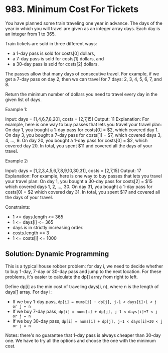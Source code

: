 # 983. Minimum Cost For Tickets
You have planned some train traveling one year in advance. The days of the year in which you will travel are given as an integer array days. Each day is an integer from 1 to 365.

Train tickets are sold in three different ways:

* a 1-day pass is sold for costs[0] dollars,
* a 7-day pass is sold for costs[1] dollars, and
* a 30-day pass is sold for costs[2] dollars.

The passes allow that many days of consecutive travel. For example, if we get a 7-day pass on day 2, then we can travel for 7 days: 2, 3, 4, 5, 6, 7, and 8.

Return the minimum number of dollars you need to travel every day in the given list of days.

Example 1:

Input: days = [1,4,6,7,8,20], costs = [2,7,15]
Output: 11
Explanation: For example, here is one way to buy passes that lets you travel your travel plan:
On day 1, you bought a 1-day pass for costs[0] = $2, which covered day 1.
On day 3, you bought a 7-day pass for costs[1] = $7, which covered days 3, 4, ..., 9.
On day 20, you bought a 1-day pass for costs[0] = $2, which covered day 20.
In total, you spent $11 and covered all the days of your travel.

Example 2:

Input: days = [1,2,3,4,5,6,7,8,9,10,30,31], costs = [2,7,15]
Output: 17
Explanation: For example, here is one way to buy passes that lets you travel your travel plan:
On day 1, you bought a 30-day pass for costs[2] = $15 which covered days 1, 2, ..., 30.
On day 31, you bought a 1-day pass for costs[0] = $2 which covered day 31.
In total, you spent $17 and covered all the days of your travel.

 

Constraints:

* 1 <= days.length <= 365
* 1 <= days[i] <= 365
* days is in strictly increasing order.
* costs.length == 3
* 1 <= costs[i] <= 1000

## Solution: Dynamic Programming
This is a typical house robber problem: for day i, we need to decide whether to buy 1-day, 7-day or 30-day pass and jump to the next location. For these problems, it's easier to calculate the dp[] array from right to left.

Define dp[i] as the min cost of traveling days[i, n), where n is the length of days[] array. For day i:

* If we buy 1-day pass, `dp[i] = nums[i] + dp[j], j-1 < days[i]+1 < j or j = n`
* If we buy 7-day pass, `dp[i] = nums[i] + dp[j], j-1 < days[i]+7 < j or j = n`
* If we buy 30-day pass, `dp[i] = nums[i] + dp[j], j-1 < days[i]+30 < j or j = n`

Notes: there's no guarantee that 1-day pass is always cheaper than 30-day one. We have to try all the options and choose the one with the minimum cost.
